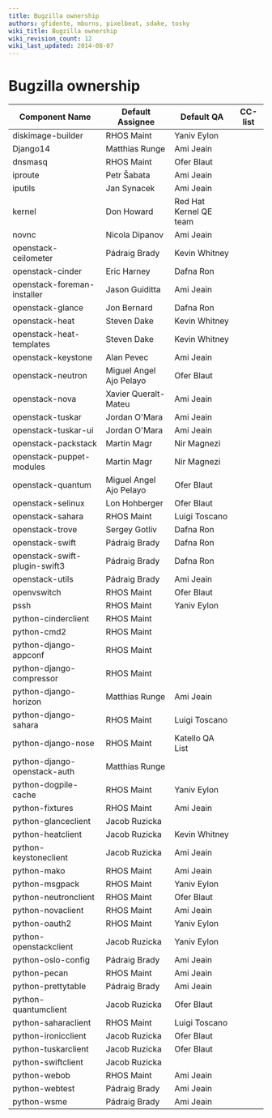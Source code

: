 ```yaml
---
title: Bugzilla ownership
authors: gfidente, mburns, pixelbeat, sdake, tosky
wiki_title: Bugzilla ownership
wiki_revision_count: 12
wiki_last_updated: 2014-08-07
---
```


# Bugzilla ownership

| Component Name                | Default Assignee        | Default QA             | CC-list          |
|-------------------------------|-------------------------|------------------------|------------------|
| diskimage-builder             | RHOS Maint              | Yaniv Eylon            |                  |
| Django14                      | Matthias Runge          | Ami Jeain              |                  |
| dnsmasq                       | RHOS Maint              | Ofer Blaut             |                  |
| iproute                       | Petr Šabata             | Ami Jeain              |                  |
| iputils                       | Jan Synacek             | Ami Jeain              |                  |
| kernel                        | Don Howard              | Red Hat Kernel QE team |                  |
| novnc                         | Nicola Dipanov          | Ami Jeain              |                  |
| openstack-ceilometer          | Pádraig Brady           | Kevin Whitney          |                  |
| openstack-cinder              | Eric Harney             | Dafna Ron              |                  |
| openstack-foreman-installer   | Jason Guiditta          | Ami Jeain              |                  |
| openstack-glance              | Jon Bernard             | Dafna Ron              |                  |
| openstack-heat                | Steven Dake             | Kevin Whitney          |                  |
| openstack-heat-templates      | Steven Dake             | Kevin Whitney          |                  |
| openstack-keystone            | Alan Pevec              | Ami Jeain              |                  |
| openstack-neutron             | Miguel Angel Ajo Pelayo | Ofer Blaut             |                  |
| openstack-nova                | Xavier Queralt-Mateu    | Ami Jeain              |                  |
| openstack-tuskar              | Jordan O'Mara           | Ami Jeain              |                  |
| openstack-tuskar-ui           | Jordan O'Mara           | Ami Jeain              |                  |
| openstack-packstack           | Martin Magr             | Nir Magnezi            |                  |
| openstack-puppet-modules      | Martin Magr             | Nir Magnezi            |                  |
| openstack-quantum             | Miguel Angel Ajo Pelayo | Ofer Blaut             |                  |
| openstack-selinux             | Lon Hohberger           | Ofer Blaut             |                  |
| openstack-sahara              | RHOS Maint              | Luigi Toscano          |                  |
| openstack-trove               | Sergey Gotliv           | Dafna Ron              |                  |
| openstack-swift               | Pádraig Brady           | Dafna Ron              |                  |
| openstack-swift-plugin-swift3 | Pádraig Brady           | Dafna Ron              |                  |
| openstack-utils               | Pádraig Brady           | Ami Jeain              |                  |
| openvswitch                   | RHOS Maint              | Ofer Blaut             |                  |
| pssh                          | RHOS Maint              | Yaniv Eylon            |                  |
| python-cinderclient           | RHOS Maint              |                        |                  |
| python-cmd2                   | RHOS Maint              |                        |                  |
| python-django-appconf         | RHOS Maint              |                        |                  |
| python-django-compressor      | RHOS Maint              |                        |                  |
| python-django-horizon         | Matthias Runge          | Ami Jeain              |                  |
| python-django-sahara          | RHOS Maint              | Luigi Toscano          |                  |
| python-django-nose            | RHOS Maint              | Katello QA List        |                  |
| python-django-openstack-auth  | Matthias Runge          |                        |                  |
| python-dogpile-cache          | RHOS Maint              | Yaniv Eylon            |                  |
| python-fixtures               | RHOS Maint              | Ami Jeain              |                  |
| python-glanceclient           | Jacob Ruzicka           |                        |                  |
| python-heatclient             | Jacob Ruzicka           | Kevin Whitney          |                  |
| python-keystoneclient         | Jacob Ruzicka           | Ami Jeain              |                  |
| python-mako                   | RHOS Maint              | Ami Jeain              |                  |
| python-msgpack                | RHOS Maint              | Yaniv Eylon            |                  |
| python-neutronclient          | RHOS Maint              | Ofer Blaut             |                  |
| python-novaclient             | RHOS Maint              | Ami Jeain              |                  |
| python-oauth2                 | RHOS Maint              | Yaniv Eylon            |                  |
| python-openstackclient        | Jacob Ruzicka           | Yaniv Eylon            |                  |
| python-oslo-config            | Pádraig Brady           | Ami Jeain              |                  |
| python-pecan                  | RHOS Maint              | Ami Jeain              |                  |
| python-prettytable            | Pádraig Brady           | Ami Jeain              | |-Giulio Fidente |
| python-quantumclient          | Jacob Ruzicka           | Ofer Blaut             |                  |
| python-saharaclient           | RHOS Maint              | Luigi Toscano          |                  |
| python-ironicclient           | Jacob Ruzicka           | Ofer Blaut             |                  |
| python-tuskarclient           | Jacob Ruzicka           | Ofer Blaut             |                  |
| python-swiftclient            | Jacob Ruzicka           |                        |                  |
| python-webob                  | RHOS Maint              | Ami Jeain              |                  |
| python-webtest                | Pádraig Brady           | Ami Jeain              |                  |
| python-wsme                   | Pádraig Brady           | Ami Jeain              |                  |
